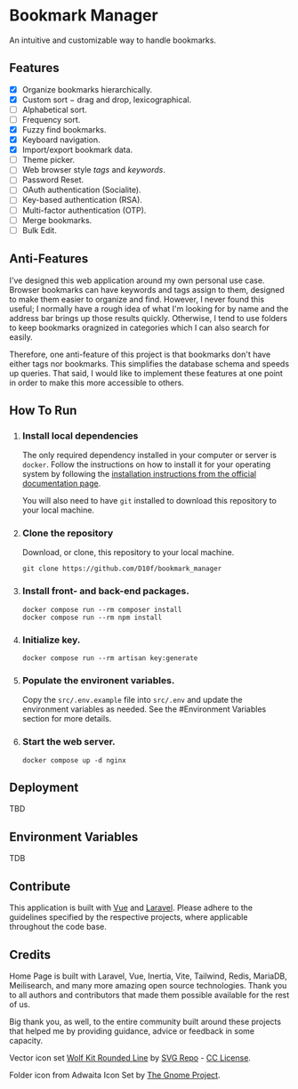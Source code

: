 # Bookmark Manager

An intuitive and customizable way to handle bookmarks.

## Features

- [x] Organize bookmarks hierarchically.
- [x] Custom sort &minus; drag and drop, lexicographical.
- [ ] Alphabetical sort.
- [ ] Frequency sort.
- [x] Fuzzy find bookmarks.
- [x] Keyboard navigation.
- [x] Import/export bookmark data.
- [ ] Theme picker.
- [ ] Web browser style _tags_ and _keywords_.
- [ ] Password Reset.
- [ ] OAuth authentication (Socialite).
- [ ] Key-based authentication (RSA).
- [ ] Multi-factor authentication (OTP).
- [ ] Merge bookmarks.
- [ ] Bulk Edit.

## Anti-Features

I've designed this web application around my own personal use case. Browser bookmarks can have keywords and tags assign to them, designed to make them easier to organize and find. However, I never found this useful; I normally have a rough idea of what I'm looking for by name and the address bar brings up those results quickly. Otherwise, I tend to use folders to keep bookmarks oragnized in categories which I can also search for easily.

Therefore, one anti-feature of this project is that bookmarks don't have either tags nor bookmarks. This simplifies the database schema and speeds up queries. That said, I would like to implement these features at one point in order to make this more accessible to others.

## How To Run

1.  ### Install local dependencies

    The only required dependency installed in your computer or server is `docker`. Follow the instructions on how to install it for your operating system by following the [installation instructions from the official documentation page](https://docs.docker.com/get-docker/).

    You will also need to have `git` installed to download this repository to your local machine.

2.  ### Clone the repository

    Download, or clone, this repository to your local machine.

    ```
    git clone https://github.com/D10f/bookmark_manager
    ```

3.  ### Install front- and back-end packages.

    ```
    docker compose run --rm composer install
    docker compose run --rm npm install
    ```

4.  ### Initialize key.

    ```
    docker compose run --rm artisan key:generate
    ```

5.  ### Populate the environent variables.

    Copy the `src/.env.example` file into `src/.env` and update the environment variables as needed. See the #Environment Variables section for more details.

6.  ### Start the web server.

    ```
    docker compose up -d nginx
    ```

## Deployment

TBD

## Environment Variables

TDB

## Contribute

This application is built with [Vue](https://vuejs.org/style-guide/) and [Laravel](https://laravel.com/docs/10.x/contributions#coding-style). Please adhere to the guidelines specified by the respective projects, where applicable throughout the code base.

## Credits

Home Page is built with Laravel, Vue, Inertia, Vite, Tailwind, Redis, MariaDB, Meilisearch, and many more amazing open source technologies. Thank you to all authors and contributors that made them possible available for the rest of us.

Big thank you, as well, to the entire community built around these projects that helped me by providing guidance, advice or feedback in some capacity.

Vector icon set [Wolf Kit Rounded Line](https://www.svgrepo.com/collection/wolf-kit-rounded-line-icons) by [SVG Repo](https://www.svgrepo.com/) - [CC License](https://www.svgrepo.com/page/licensing/#CC%20Attribution).

Folder icon from Adwaita Icon Set by [The Gnome Project](http://www.gnome.org).
